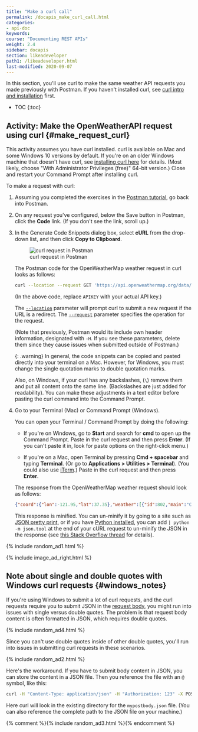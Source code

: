 ```yaml
---
title: "Make a curl call"
permalink: /docapis_make_curl_call.html
categories:
- api-doc
keywords:
course: "Documenting REST APIs"
weight: 2.4
sidebar: docapis
section: likeadeveloper
path1: /likeadeveloper.html
last-modified: 2020-09-07
---
```


In this section, you'll use curl to make the same weather API requests you made previously with Postman. If you haven't installed curl, see [curl intro and installation](docapis_install_curl.html) first.

* TOC
{:toc}

## <i class="fa fa-user-circle"></i> Activity: Make the OpenWeatherAPI request using curl {#make_request_curl}

This activity assumes you have curl installed. curl is available on Mac and some Windows 10 versions by default. If you're on an older Windows machine that doesn't have curl, see [installing curl here](http://www.confusedbycode.com/curl/#downloads) for details. (Most likely, choose "With Administrator Privileges (free)" 64-bit version.) Close and restart your Command Prompt after installing curl.

To make a request with curl:

1.  Assuming you completed the exercises in the [Postman tutorial]({{site.rooturl}}docapis_postman.html), go back into Postman.
2.  On any request you've configured, below the Save button in Postman, click the **Code** link. (If you don't see the link, scroll up.)
3.  In the Generate Code Snippets dialog box, select **cURL** from the drop-down list, and then click **Copy to Clipboard**.

    <figure><img class="docimage medium" src="{{site.media}}/postman_curl_request5.png" alt="curl request in Postman" /><figcaption>curl request in Postman</figcaption></figure>

    The Postman code for the OpenWeatherMap weather request in curl looks as follows:

    ```bash
    curl --location --request GET 'https://api.openweathermap.org/data/2.5/weather?zip=95050&units=imperial&appid=APIKEY'
    ```

    (In the above code, replace `APIKEY` with your actual API key.)

    The [`--location`](https://curl.haxx.se/docs/manpage.html#-L) parameter will prompt curl to submit a new request if the URL is a redirect. The [`--request`](https://curl.haxx.se/docs/manpage.html#-X) parameter specifies the operation for the request.

    (Note that previously, Postman would its include own header information, designated with `-H`. If you see these parameters, delete them since they cause issues when submitted outside of Postman.)

    {: .warning}
    In general, the code snippets can be copied and pasted directly into your terminal on a Mac. However, for Windows, you must change the single quotation marks to double quotation marks.

    Also, on Windows, if your curl has any backslashes, (`\`) remove them and put all content onto the same line. (Backslashes are just added for readability). You can make these adjustments in a text editor before pasting the curl command into the Command Prompt.

5.  Go to your Terminal (Mac) or Command Prompt (Windows).

    You can open your Terminal / Command Prompt by doing the following:

    * If you're on Windows, go to **Start** and search for **cmd** to open up the Command Prompt. Paste in the curl request and then press **Enter**. (If you can't paste it in, look for paste options on the right-click menu.)

    * If you're on a Mac, open Terminal by pressing **Cmd + spacebar** and typing **Terminal**. (Or go to **Applications > Utilities > Terminal**). (You could also use [iTerm](https://www.iterm2.com/).) Paste in the curl request and then press **Enter**.

    The response from the OpenWeatherMap weather request should look as follows:

    ```json
    {"coord":{"lon":-121.95,"lat":37.35},"weather":[{"id":802,"main":"Clouds","description":"scattered clouds","icon":"03d"}],"base":"stations","main":{"temp":68.34,"pressure":1014,"humidity":73,"temp_min":63,"temp_max":72},"visibility":16093,"wind":{"speed":3.36},"clouds":{"all":40},"dt":1566664878,"sys":{"type":1,"id":5122,"message":0.0106,"country":"US","sunrise":1566653501,"sunset":1566701346},"timezone":-25200,"id":0,"name":"Santa Clara","cod":200}
    ```

    This response is minified. You can un-minify it by going to a site such as [JSON pretty print](http://jsonprettyprint.com/), or if you have [Python installed](https://www.python.org/downloads/), you can add <code>| python -m json.tool</code> at the end of your cURL request to un-minify the JSON in the response (see [this Stack Overflow thread](https://stackoverflow.com/questions/352098/how-can-i-pretty-print-json-in-a-unix-shell-script) for details).

{% include random_ad1.html %}

{% include image_ad_right.html %}

## Note about single and double quotes with Windows curl requests {#windows_notes}

If you're using Windows to submit a lot of curl requests, and the curl requests require you to submit JSON in the [request body](docapis_doc_parameters.html#request_bodies), you might run into issues with single versus double quotes. The problem is that request body content is often formatted in JSON, which requires double quotes.

{% include random_ad4.html %}

Since you can't use double quotes inside of other double quotes, you'll run into issues in submitting curl requests in these scenarios.

{% include random_ad2.html %}

Here's the workaround. If you have to submit body content in JSON, you can store the content in a JSON file. Then you reference the file with an `@` symbol, like this:

```sh
curl -H "Content-Type: application/json" -H "Authorization: 123" -X POST -d @mypostbody.json http://endpointurl.com/example
```

Here curl will look in the existing directory for the `mypostbody.json` file. (You can also reference the complete path to the JSON file on your machine.)

{% comment %}{% include random_ad3.html %}{% endcomment %}
